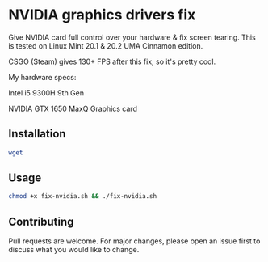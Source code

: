 # NVIDIA graphics drivers fix

Give NVIDIA card full control over your hardware & fix screen tearing. This is tested on Linux Mint 20.1 & 20.2 UMA Cinnamon edition. 

CSGO (Steam) gives 130+ FPS after this fix, so it's pretty cool.

My hardware specs:

Intel i5 9300H 9th Gen

NVIDIA GTX 1650 MaxQ Graphics card

## Installation

```bash
wget 
```

## Usage

```bash
chmod +x fix-nvidia.sh && ./fix-nvidia.sh
```
## Contributing
Pull requests are welcome. For major changes, please open an issue first to discuss what you would like to change.
